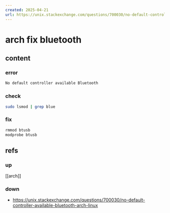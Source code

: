 ```yaml
---
created: 2025-04-21
url: https://unix.stackexchange.com/questions/700030/no-default-controller-available-bluetooth-arch-linux
---
```


# arch fix bluetooth

## content

### error

```bash
No default controller available Bluetooth
```

### check

```bash
sudo lsmod | grep blue
```

### fix

```bash
rmmod btusb
modprobe btusb
```

## refs

### up

[[arch]]

### down

- https://unix.stackexchange.com/questions/700030/no-default-controller-available-bluetooth-arch-linux